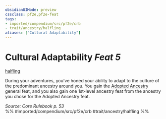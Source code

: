 ```yaml
---
obsidianUIMode: preview
cssclass: pf2e,pf2e-feat
tags:
- imported/compendium/src/pf2e/crb
- trait/ancestry/halfling
aliases: ["Cultural Adaptability"]
---
```

# Cultural Adaptability  *Feat 5*  
[halfling](halfling.md)  


During your adventures, you've honed your ability to adapt to the culture of the predominant ancestry around you. You gain the [Adopted Ancestry](adopted-ancestry.md) general feat, and you also gain one 1st-level ancestry feat from the ancestry you chose for the Adopted Ancestry feat.

*Source: Core Rulebook p. 53*  
%% #imported/compendium/src/pf2e/crb #trait/ancestry/halfling %%